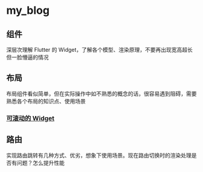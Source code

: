 # my_blog

## 组件

深层次理解 Flutter 的 Widget，了解各个模型、渲染原理，不要再出现宽高超长但一脸懵逼的情况

## 布局

布局组件看似简单，但在实际操作中如不熟悉的概念的话，很容易遇到阻碍，需要熟悉各个布局的知识点、使用场景

### [可滚动的 Widget](https://flutterchina.club/widgets/scrolling/)

## 路由

实现路由跳转有几种方式、优劣，想象下使用场景。现在路由切换时的渲染处理是否有问题？怎么提升性能
